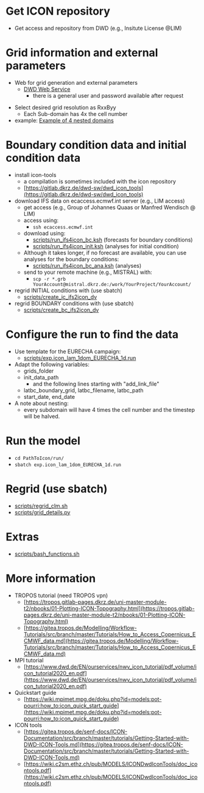 # Get ICON repository

- Get access and repository from DWD (e.g., Insitute License @LIM)

# Grid information and external parameters

- Web for grid generation and external parameters 
	- [DWD Web Service](https://oflxd21.dwd.de/cgi-bin/spp1167/webservice.cgi)
		+ there is a general user and password available after request
+ Select desired grid resolution as RxxByy
    + Each Sub-domain has 4x the cell number
+ example:  [Example of 4 nested domains](examples/grid_dwd_web.pdf)

# Boundary condition data and initial condition data

+ install icon-tools
	- a compilation is sometimes included with the icon repository
	- [https://gitlab.dkrz.de/dwd-sw/dwd_icon_tools](https://gitlab.dkrz.de/dwd-sw/dwd_icon_tools)
+ download IFS data on ecaccess.ecmwf.int server (e.g., LIM access)
	- get access (e.g., Group of Johannes Quaas or Manfred Wendisch @ LIM)
	- access using: 
		- `ssh ecaccess.ecmwf.int`
	- download using:
		- [scripts/run_ifs4icon_bc.ksh](scripts/run_ifs4icon_bc.ksh ) (forecasts for boundary conditions)
		- [scripts/run_ifs4icon_init.ksh](scripts/run_ifs4icon_init.ksh ) (analyses for initial condition)
	- Although it takes longer, if no forecast are available, you can use analyses for the boundary conditions:
		- [scripts/run_ifs4icon_bc_ana.ksh](scripts/run_ifs4icon_bc_ana.ksh) (analyses)
	- send to your remote machine (e.g., MISTRAL) with:
		- `scp -r *.grb YourAccount@mistral.dkrz.de:/work/YourProject/YourAccount/`
+ regrid INITIAL conditions with (use sbatch)
    + [scripts/create_ic_ifs2icon_dv](scripts/create_ic_ifs2icon_dv)
+ regrid BOUNDARY conditions with (use sbatch)
    + [scripts/create_bc_ifs2icon_dv](scripts/create_bc_ifs2icon_dv)

# Configure the run to find the data

+ Use template for the EURECHA campaign:
    + [scripts/exp.icon_lam_1dom_EURECHA_1d.run](scripts/exp.icon_lam_1dom_EURECHA_1d.run)
+ Adapt the following variables:
	- grids_folder
	- init_data_path
		- and the following lines starting with "add_link_file"
	- latbc_boundary_grid, latbc_filename, latbc_path
	- start_date, end_date
+ A note about nesting:
	- every subdomain will have 4 times the cell number and the timestep will be halved.

# Run the model

- `cd PathToIcon/run/`
- `sbatch exp.icon_lam_1dom_EURECHA_1d.run`

# Regrid (use sbatch)

- [scripts/regrid_clm.sh](scripts/regrid_clm.sh)
- [scripts/grid_details.py](scripts/grid_details.py)

# Extras

- [scripts/bash_functions.sh](scripts/bash_functions.sh)

# More information

- TROPOS tutorial (need TROPOS vpn)
    - [https://tropos.gitlab-pages.dkrz.de/uni-master-module-t2/nbooks/01-Plotting-ICON-Topography.html](https://tropos.gitlab-pages.dkrz.de/uni-master-module-t2/nbooks/01-Plotting-ICON-Topography.html)
    - [https://gitea.tropos.de/Modelling/Workflow-Tutorials/src/branch/master/Tutorials/How_to_Access_Copernicus_ECMWF_data.md](https://gitea.tropos.de/Modelling/Workflow-Tutorials/src/branch/master/Tutorials/How_to_Access_Copernicus_ECMWF_data.md)
- MPI tutorial
    - [https://www.dwd.de/EN/ourservices/nwv_icon_tutorial/pdf_volume/icon_tutorial2020_en.pdf](https://www.dwd.de/EN/ourservices/nwv_icon_tutorial/pdf_volume/icon_tutorial2020_en.pdf)
- Quickstart guide
    - [https://wiki.mpimet.mpg.de/doku.php?id=models:pot-pourri:how_to:icon_quick_start_guide](https://wiki.mpimet.mpg.de/doku.php?id=models:pot-pourri:how_to:icon_quick_start_guide)
- ICON tools
    - [https://gitea.tropos.de/senf-docs/ICON-Documentation/src/branch/master/tutorials/Getting-Started-with-DWD-ICON-Tools.md](https://gitea.tropos.de/senf-docs/ICON-Documentation/src/branch/master/tutorials/Getting-Started-with-DWD-ICON-Tools.md)
    - [https://wiki.c2sm.ethz.ch/pub/MODELS/ICONDwdIconTools/doc_icontools.pdf](https://wiki.c2sm.ethz.ch/pub/MODELS/ICONDwdIconTools/doc_icontools.pdf)

